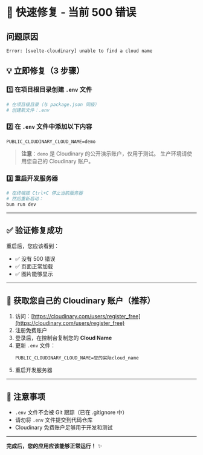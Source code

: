 # 🚨 快速修复 - 当前 500 错误

## 问题原因

```
Error: [svelte-cloudinary] unable to find a cloud name
```

## 💡 立即修复（3 步骤）

### 1️⃣ 在项目根目录创建 `.env` 文件

```bash
# 在项目根目录（与 package.json 同级）
# 创建新文件：.env
```

### 2️⃣ 在 `.env` 文件中添加以下内容

```env
PUBLIC_CLOUDINARY_CLOUD_NAME=demo
```

> **注意**：`demo` 是 Cloudinary 的公开演示账户，仅用于测试。
> 生产环境请使用您自己的 Cloudinary 账户。

### 3️⃣ 重启开发服务器

```bash
# 在终端按 Ctrl+C 停止当前服务器
# 然后重新启动：
bun run dev
```

---

## ✅ 验证修复成功

重启后，您应该看到：

- ✅ 没有 500 错误
- ✅ 页面正常加载
- ✅ 图片能够显示

---

## 🔐 获取您自己的 Cloudinary 账户（推荐）

1. 访问：[https://cloudinary.com/users/register_free](https://cloudinary.com/users/register_free)
2. 注册免费账户
3. 登录后，在控制台复制您的 **Cloud Name**
4. 更新 `.env` 文件：
   ```env
   PUBLIC_CLOUDINARY_CLOUD_NAME=您的实际cloud_name
   ```
5. 重启开发服务器

---

## 📌 注意事项

- `.env` 文件不会被 Git 跟踪（已在 .gitignore 中）
- 请勿将 `.env` 文件提交到代码仓库
- Cloudinary 免费账户足够用于开发和测试

---

**完成后，您的应用应该能够正常运行！** ✨
